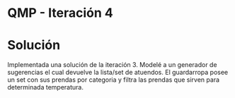 QMP - Iteración 4
===========
Solución
===========
Implementada una solución de la iteración 3. Modelé a un generador de sugerencias el cual devuelve la lista/set de atuendos. El guardarropa posee un set con sus prendas por categoria y filtra las prendas que sirven para determinada temperatura.
